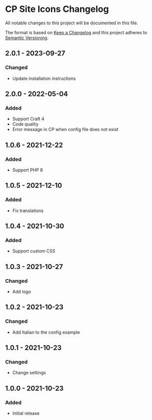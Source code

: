 # CP Site Icons Changelog

All notable changes to this project will be documented in this file.

The format is based on [Keep a Changelog](http://keepachangelog.com/) and this project adheres to [Semantic Versioning](http://semver.org/).

## 2.0.1 - 2023-09-27
### Changed
- Update installation instructions

## 2.0.0 - 2022-05-04
### Added
- Support Craft 4
- Code quality
- Error message in CP when config file does not exist

## 1.0.6 - 2021-12-22
### Added
- Support PHP 8

## 1.0.5 - 2021-12-10
### Added
- Fix translations

## 1.0.4 - 2021-10-30
### Added
- Support custom CSS

## 1.0.3 - 2021-10-27
### Changed
- Add logo

## 1.0.2 - 2021-10-23
### Changed
- Add Italian to the config example

## 1.0.1 - 2021-10-23
### Changed
- Change settings

## 1.0.0 - 2021-10-23
### Added
- Initial release

